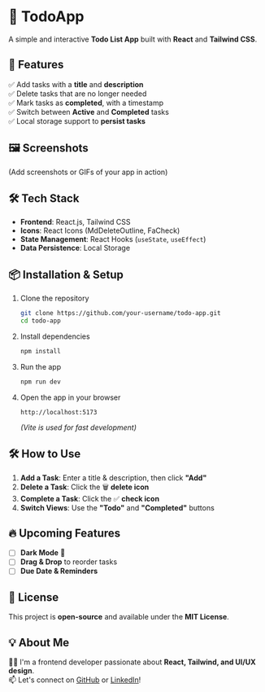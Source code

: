 # 📝 TodoApp
A simple and interactive **Todo List App** built with **React** and **Tailwind CSS**.

## 🚀 Features
✅ Add tasks with a **title** and **description**  
✅ Delete tasks that are no longer needed  
✅ Mark tasks as **completed**, with a timestamp  
✅ Switch between **Active** and **Completed** tasks  
✅ Local storage support to **persist tasks**  

## 🖼️ Screenshots
(Add screenshots or GIFs of your app in action)

## 🛠️ Tech Stack
- **Frontend**: React.js, Tailwind CSS  
- **Icons**: React Icons (MdDeleteOutline, FaCheck)  
- **State Management**: React Hooks (`useState`, `useEffect`)  
- **Data Persistence**: Local Storage  

## 📦 Installation & Setup
1. Clone the repository  
   ```sh
   git clone https://github.com/your-username/todo-app.git
   cd todo-app
   ```
2. Install dependencies  
   ```sh
   npm install
   ```
3. Run the app  
   ```sh
   npm run dev
   ```
4. Open the app in your browser  
   ```
   http://localhost:5173
   ```
   _(Vite is used for fast development)_

## 🛠️ How to Use
1. **Add a Task**: Enter a title & description, then click **"Add"**  
2. **Delete a Task**: Click the 🗑️ **delete icon**  
3. **Complete a Task**: Click the ✅ **check icon**  
4. **Switch Views**: Use the **"Todo"** and **"Completed"** buttons  

## 🔥 Upcoming Features
- [ ] **Dark Mode** 🌙  
- [ ] **Drag & Drop** to reorder tasks  
- [ ] **Due Date & Reminders**  

## 📄 License
This project is **open-source** and available under the **MIT License**.

## 💡 About Me
👨‍💻 I'm a frontend developer passionate about **React, Tailwind, and UI/UX design**.  
📫 Let's connect on [GitHub](https://github.com/your-username) or [LinkedIn](https://linkedin.com/in/your-profile)!  

